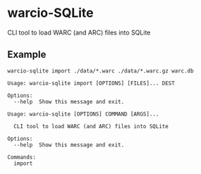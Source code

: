 # warcio-SQLite

CLI tool to load WARC (and ARC) files into SQLite

Example
-------

    warcio-sqlite import ./data/*.warc ./data/*.warc.gz warc.db 

```shell
Usage: warcio-sqlite import [OPTIONS] [FILES]... DEST

Options:
  --help  Show this message and exit.
```

```shell
Usage: warcio-sqlite [OPTIONS] COMMAND [ARGS]...

  CLI tool to load WARC (and ARC) files into SQLite

Options:
  --help  Show this message and exit.

Commands:
  import
```